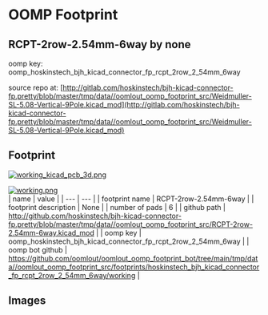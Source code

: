 # OOMP Footprint  
## RCPT-2row-2.54mm-6way  by none  
  
oomp key: oomp_hoskinstech_bjh_kicad_connector_fp_rcpt_2row_2_54mm_6way  
  
source repo at: [http://gitlab.com/hoskinstech/bjh-kicad-connector-fp.pretty/blob/master/tmp/data//oomlout_oomp_footprint_src/Weidmuller-SL-5.08-Vertical-9Pole.kicad_mod](http://gitlab.com/hoskinstech/bjh-kicad-connector-fp.pretty/blob/master/tmp/data//oomlout_oomp_footprint_src/Weidmuller-SL-5.08-Vertical-9Pole.kicad_mod)  
## Footprint  
  
[![working_kicad_pcb_3d.png](working_kicad_pcb_3d_600.png)](working_kicad_pcb_3d.png)  
  
[![working.png](working_600.png)](working.png)  
| name | value | 
| --- | --- | 
| footprint name | RCPT-2row-2.54mm-6way | 
| footprint description | None | 
| number of pads | 6 | 
| github path | http://github.com/hoskinstech/bjh-kicad-connector-fp.pretty/blob/master/tmp/data//oomlout_oomp_footprint_src/RCPT-2row-2.54mm-6way.kicad_mod | 
| oomp key | oomp_hoskinstech_bjh_kicad_connector_fp_rcpt_2row_2_54mm_6way | 
| oomp bot github | https://github.com/oomlout/oomlout_oomp_footprint_bot/tree/main/tmp/data//oomlout_oomp_footprint_src/footprints/hoskinstech_bjh_kicad_connector_fp_rcpt_2row_2_54mm_6way/working | 
## Images  
